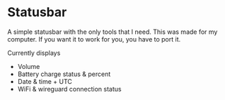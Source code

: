 # Statusbar

A simple statusbar with the only tools that I need.  This was made for my computer.  If you want it to work for you, you have to port it.

Currently displays
- Volume
- Battery charge status & percent
- Date & time + UTC
- WiFi & wireguard connection status
